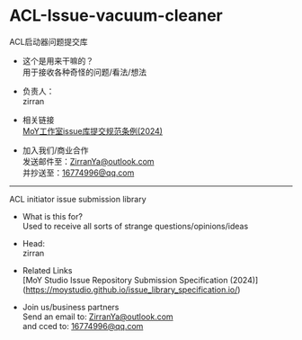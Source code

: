 # ACL-Issue-vacuum-cleaner
ACL启动器问题提交库

- 这个是用来干嘛的？
<br>用于接收各种奇怪的问题/看法/想法

- 负责人：
<br>zirran

- 相关链接
<br>[MoY工作室issue库提交规范条例(2024)](https://moystudio.github.io/issue_library_specification.io/)

- 加入我们/商业合作
<br>发送邮件至：ZirranYa@outlook.com
<br>并抄送至：16774996@qq.com

---
ACL initiator issue submission library

- What is this for?
<br>Used to receive all sorts of strange questions/opinions/ideas

- Head:
<br>zirran

- Related Links
<br>[MoY Studio Issue Repository Submission Specification (2024)] (https://moystudio.github.io/issue_library_specification.io/)

- Join us/business partners
<br>Send an email to: ZirranYa@outlook.com
<br>and cced to: 16774996@qq.com
